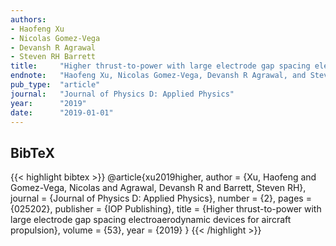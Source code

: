 ```yaml
---
authors:
- Haofeng Xu
- Nicolas Gomez-Vega
- Devansh R Agrawal
- Steven RH Barrett
title:     "Higher thrust-to-power with large electrode gap spacing electroaerodynamic devices for aircraft propulsion"
endnote:   "Haofeng Xu, Nicolas Gomez-Vega, Devansh R Agrawal, and Steven RH Barrett. <b>Higher thrust-to-power with large electrode gap spacing electroaerodynamic devices for aircraft propulsion</b>. <i>Journal of Physics D: Applied Physics</i>, 53(2):025202, 2019."
pub_type:  "article"
journal:   "Journal of Physics D: Applied Physics"
year:      "2019"
date:      "2019-01-01"
---
```



## BibTeX
{{< highlight bibtex >}}
@article{xu2019higher,
    author    = {Xu, Haofeng and Gomez-Vega, Nicolas and Agrawal, Devansh R and Barrett, Steven RH},
    journal   = {Journal of Physics D: Applied Physics},
    number    = {2},
    pages     = {025202},
    publisher = {IOP Publishing},
    title     = {Higher thrust-to-power with large electrode gap spacing electroaerodynamic devices for aircraft propulsion},
    volume    = {53},
    year      = {2019}
}
{{< /highlight >}}
